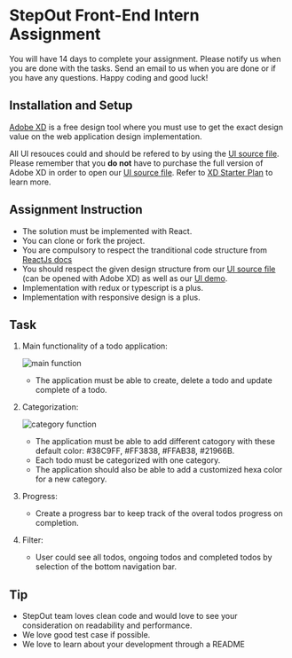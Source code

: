 # StepOut Front-End Intern Assignment

You will have 14 days to complete your assignment. Please notify us when you are done with the tasks. Send an email to us when you are done or if you have any questions. Happy coding and good luck!

## Installation and Setup

[Adobe XD](https://creativecloud.adobe.com/apps/download/xd?mv=affiliate&mv2=red) is a free design tool where you must use to get the exact design value on the web application design implementation.

All UI resouces could and should be refered to by using the [UI source file](./intern-test-UI.xd). Please remember that you **do not** have to purchase the full version of Adobe XD in  order to open our [UI source file](./intern-test-UI.xd). Refer to [XD Starter Plan](https://helpx.adobe.com/xd/kb/changes-to-xd-starter-plan.html) to learn more.


## Assignment Instruction

* The solution must be implemented with React. 
* You can clone or fork the project. 
* You are compulsory to respect the tranditional code structure from [ReactJs docs](https://reactjs.org/docs/design-principles.html)
* You should respect the given design structure from our [UI source file](./intern-test-UI.xd) (can be opened with Adobe XD) as well as our [UI demo](https://xd.adobe.com/view/3d993320-26b8-48b2-7b3f-07e3489fb9ee-4ba8/). 
* Implementation with redux or typescript is a plus.
* Implementation with responsive design is a plus.

## Task

1. Main functionality of a todo application:

    ![main function](./demo/function-01-create-update-delete.gif)

    * The application must be able to create, delete a todo and update complete of a todo.


2. Categorization:

    ![category function](./demo/function-02-add-category.gif)

    * The application must be able to add different catogory with these default color: #38C9FF, #FF3838, #FFAB38, #21966B.
    * Each todo must be categorized with one category.
    * The application should also be able to add a customized hexa color for a new category.

3. Progress: 

    * Create a progress bar to keep track of the overal todos progress on completion.

4. Filter:

    * User could see all todos, ongoing todos and completed todos by selection of the bottom navigation bar.



## Tip

* StepOut team loves clean code and would love to see your consideration on readability and performance.
* We love good test case if possible.
* We love to learn about your development through a README
